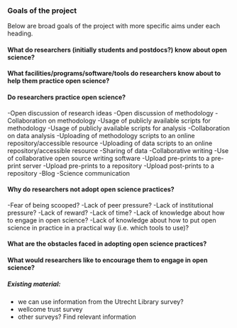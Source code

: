 ### Goals of the project

Below are broad goals of the project with more specific aims under each heading.

#### What do researchers (initially students and postdocs?) know about open science?

#### What facilities/programs/software/tools do researchers know about to help them practice open science?

#### Do researchers practice open science?
-Open discussion of research ideas
-Open discussion of methodology
-Collaboration on methodology
-Usage of publicly available scripts for methodology
-Usage of publicly available scripts for analysis
-Collaboration on data analysis
-Uploading of methodology scripts to an online repository/accessible resource
-Uploading of data scripts to an online repository/accessible resource
-Sharing of data
-Collaborative writing
-Use of collaborative open source writing software
-Upload pre-prints to a pre-print server
-Upload pre-prints to a repository
-Upload post-prints to a repository
-Blog
-Science communication


#### Why do researchers not adopt open science practices?
-Fear of being scooped?
-Lack of peer pressure?
-Lack of institutional pressure?
-Lack of reward?
-Lack of time?
-Lack of knowledge about how to engage in open science?
-Lack of knowledge about how to put open science in practice in a practical way (i.e. which tools to use)?

#### What are the obstacles faced in adopting open science practices?

#### What would researchers like to encourage them to engage in open science?


##### Existing material:
- we can use information from the Utrecht Library survey?
- wellcome trust survey
- other surveys? Find relevant information

#### 
